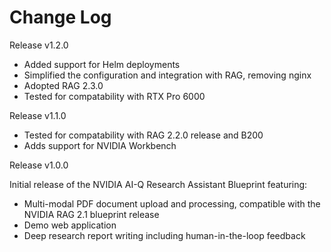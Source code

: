 # Change Log

Release v1.2.0
- Added support for Helm deployments
- Simplified the configuration and integration with RAG, removing nginx
- Adopted RAG 2.3.0
- Tested for compatability with RTX Pro 6000

Release v1.1.0 
- Tested for compatability with RAG 2.2.0 release and B200
- Adds support for NVIDIA Workbench

Release v1.0.0

Initial release of the NVIDIA AI-Q Research Assistant Blueprint featuring:
- Multi-modal PDF document upload and processing, compatible with the NVIDIA RAG 2.1 blueprint release
- Demo web application
- Deep research report writing including human-in-the-loop feedback
